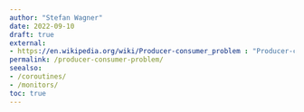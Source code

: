 ```yaml
---
author: "Stefan Wagner"
date: 2022-09-10
draft: true
external:
- https://en.wikipedia.org/wiki/Producer-consumer_problem : "Producer-consumer problem"
permalink: /producer-consumer-problem/
seealso:
- /coroutines/
- /monitors/
toc: true
---
```

